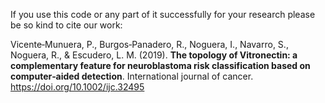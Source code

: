If you use this code or any part of it successfully for your research please be so kind to cite our work:

Vicente‐Munuera, P., Burgos‐Panadero, R., Noguera, I., Navarro, S., Noguera, R., & Escudero, L. M. (2019). __The topology of Vitronectin: a complementary feature for neuroblastoma risk classification based on computer‐aided detection__. International journal of cancer. https://doi.org/10.1002/ijc.32495
